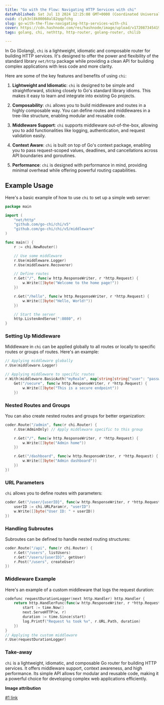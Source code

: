 ```yaml
---
title: "Go with the Flow: Navigating HTTP Services with chi"
datePublished: Sat Jul 13 2024 12:25:08 GMT+0000 (Coordinated Universal Time)
cuid: clyk3nl8k00060al82qqpfchg
slug: go-with-the-flow-navigating-http-services-with-chi
cover: https://cdn.hashnode.com/res/hashnode/image/upload/v1720873454191/31eb8a0c-4e03-4440-a6d8-b7f83025508c.png
tags: golang, chi, nethttp, http-router, golang-router, chilib

---
```


In Go (Golang), `chi` is a lightweight, idiomatic and composable router for building HTTP services. It's designed to offer the power and flexibility of the standard library `net/http` package while providing a clean API for building complex applications with less code and more clarity.

Here are some of the key features and benefits of using `chi`:

1. **Lightweight and Idiomatic**: `chi` is designed to be simple and straightforward, sticking closely to Go's standard library idioms. This makes it easy to learn and integrate into existing Go projects.
    
2. **Composability**: `chi` allows you to build middleware and routes in a highly composable way. You can define routes and middlewares in a tree-like structure, enabling modular and reusable code.
    
3. **Middleware Support**: `chi` supports middleware out-of-the-box, allowing you to add functionalities like logging, authentication, and request validation easily.
    
4. **Context Aware**: `chi` is built on top of Go's context package, enabling you to pass request-scoped values, deadlines, and cancellations across API boundaries and goroutines.
    
5. **Performance**: `chi` is designed with performance in mind, providing minimal overhead while offering powerful routing capabilities.
    

## Example Usage

Here's a basic example of how to use `chi` to set up a simple web server:

```go
package main

import (
    "net/http"
    "github.com/go-chi/chi/v5"
    "github.com/go-chi/chi/v5/middleware"
)

func main() {
    r := chi.NewRouter()

    // Use some middleware
    r.Use(middleware.Logger)
    r.Use(middleware.Recoverer)

    // Define routes
    r.Get("/", func(w http.ResponseWriter, r *http.Request) {
        w.Write([]byte("Welcome to the home page!"))
    })

    r.Get("/hello", func(w http.ResponseWriter, r *http.Request) {
        w.Write([]byte("Hello, World!"))
    })

    // Start the server
    http.ListenAndServe(":8080", r)
}
```

### Setting Up Middleware

Middleware in `chi` can be applied globally to all routes or locally to specific routes or groups of routes. Here's an example:

```go
// Applying middleware globally
r.Use(middleware.Logger)

// Applying middleware to specific routes
r.With(middleware.BasicAuth("myRealm", map[string]string{"user": "password"})).
    Get("/secure", func(w http.ResponseWriter, r *http.Request) {
        w.Write([]byte("This is a secure endpoint"))
    })
```

### Nested Routes and Groups

You can also create nested routes and groups for better organization:

```go
coder.Route("/admin", func(r chi.Router) {
    r.Use(AdminOnly) // Apply middleware specific to this group

    r.Get("/", func(w http.ResponseWriter, r *http.Request) {
        w.Write([]byte("Admin home"))
    })

    r.Get("/dashboard", func(w http.ResponseWriter, r *http.Request) {
        w.Write([]byte("Admin dashboard"))
    })
})
```

### URL Parameters

`chi` allows you to define routes with parameters:

```go
coder.Get("/user/{userID}", func(w http.ResponseWriter, r *http.Request) {
    userID := chi.URLParam(r, "userID")
    w.Write([]byte("User ID: " + userID))
})
```

### Handling Subroutes

Subroutes can be defined to handle nested routing structures:

```go
coder.Route("/api", func(r chi.Router) {
    r.Get("/users", listUsers)
    r.Get("/users/{userID}", getUser)
    r.Post("/users", createUser)
})
```

### Middleware Example

Here's an example of a custom middleware that logs the request duration:

```go
codefunc requestDurationLogger(next http.Handler) http.Handler {
    return http.HandlerFunc(func(w http.ResponseWriter, r *http.Request) {
        start := time.Now()
        next.ServeHTTP(w, r)
        duration := time.Since(start)
        log.Printf("Request %s took %v", r.URL.Path, duration)
    })
}
// Applying the custom middleware
r.Use(requestDurationLogger)
```

### **Take-away**

`chi` is a lightweight, idiomatic, and composable Go router for building HTTP services. It offers middleware support, context awareness, and high performance. Its simple API allows for modular and reusable code, making it a powerful choice for developing complex web applications efficiently.

**Image attribution**

[#1 link](https://www.freepik.com/free-photo/full-shot-women-practising-tai-chi-together_38170906.htm#fromView=search&page=1&position=0&uuid=e41de973-3f73-48ff-90a3-a8f662519741)